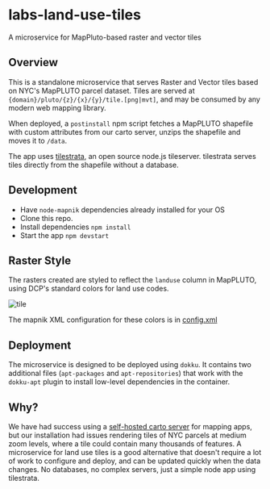 # labs-land-use-tiles
A microservice for MapPluto-based raster and vector tiles

## Overview
This is a standalone microservice that serves Raster and Vector tiles based on NYC's MapPLUTO parcel dataset.  Tiles are served at `{domain}/pluto/{z}/{x}/{y}/tile.[png|mvt]`, and may be consumed by any modern web mapping library.

When deployed, a `postinstall` npm script fetches a MapPLUTO shapefile with custom attributes from our carto server, unzips the shapefile and moves it to `/data`.  

The app uses [tilestrata](https://github.com/naturalatlas/tilestrata), an open source node.js tileserver.  tilestrata serves tiles directly from the shapefile without a database.

## Development
- Have `node-mapnik` dependencies already installed for your OS
- Clone this repo.
- Install dependencies `npm install`
- Start the app `npm devstart`

## Raster Style

The rasters created are styled to reflect the `landuse` column in MapPLUTO, using DCP's standard colors for land use codes.

![tile](https://user-images.githubusercontent.com/1833820/29149689-c959b7ee-7d43-11e7-8c3f-9521c3bd123b.png)

The mapnik XML configuration for these colors is in [config.xml](https://github.com/NYCPlanning/labs-land-use-tiles/blob/master/config/raster.xml)

## Deployment
The microservice is designed to be deployed using `dokku`.  It contains two additional files (`apt-packages` and `apt-repositories`) that work with the `dokku-apt` plugin to install low-level dependencies in the container.  

## Why?
We have had success using a [self-hosted carto server](https://github.com/chriswhong/docker-cartodb) for mapping apps, but our installation had issues rendering tiles of NYC parcels at medium zoom levels, where a tile could contain many thousands of features.  A microservice for land use tiles is a good alternative that doesn't require a lot of work to configure and deploy, and can be updated quickly when the data changes.  No databases, no complex servers, just a simple node app using tilestrata.

